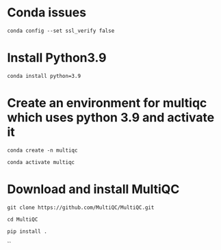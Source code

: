 # Conda issues
```
conda config --set ssl_verify false
```

# Install Python3.9
```
conda install python=3.9
```

# Create an environment for multiqc which uses python 3.9 and activate it
```
conda create -n multiqc
```
```
conda activate multiqc
```

# Download and install MultiQC
```
git clone https://github.com/MultiQC/MultiQC.git
```
```
cd MultiQC
```
```
pip install .
```
``
